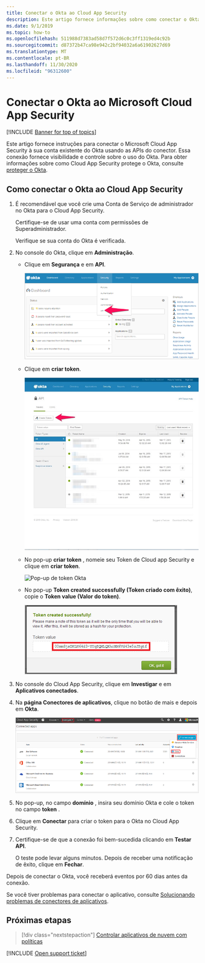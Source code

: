 ```yaml
---
title: Conectar o Okta ao Cloud App Security
description: Este artigo fornece informações sobre como conectar o Okta ao Cloud App Security usando o conector de API para obter visibilidade e controle sobre o uso.
ms.date: 9/1/2019
ms.topic: how-to
ms.openlocfilehash: 511988d7383ad58d7f572d6c0c3ff1319ed4c92b
ms.sourcegitcommit: d87372b47ca98e942c2bf94032a6a61902627d69
ms.translationtype: MT
ms.contentlocale: pt-BR
ms.lasthandoff: 11/30/2020
ms.locfileid: "96312600"
---
```

# <a name="connect-okta-to-microsoft-cloud-app-security"></a>Conectar o Okta ao Microsoft Cloud App Security

[!INCLUDE [Banner for top of topics](includes/banner.md)]

Este artigo fornece instruções para conectar o Microsoft Cloud App Security à sua conta existente do Okta usando as APIs do conector. Essa conexão fornece visibilidade e controle sobre o uso do Okta. Para obter informações sobre como Cloud App Security protege o Okta, consulte [proteger o Okta](protect-okta.md).

## <a name="how-to-connect-okta-to-cloud-app-security"></a>Como conectar o Okta ao Cloud App Security

1. É recomendável que você crie uma Conta de Serviço de administrador no Okta para o Cloud App Security.

    Certifique-se de usar uma conta com permissões de Superadministrador.

    Verifique se sua conta do Okta é verificada.

1. No console do Okta, clique em **Administração**.

    - Clique em **Segurança** e em **API**.

         ![API Okta](media/okta-api.png "API Okta")

    - Clique em **criar token**.

         ![Okta criar token](media/okta-createtoken.jpg "Okta criar token")

    - No pop-up **criar token** , nomeie seu Token de Cloud app Security e clique em **criar token**.

         ![Pop-up de token Okta](media/okta-token-pop-up.png)

    - No pop-up **Token created successfully (Token criado com êxito)**, copie o **Token value (Valor do token)**.

         ![Valor do token Okta](media/okta-token-value.png "Valor do token Okta")

1. No console do Cloud App Security, clique em **Investigar** e em **Aplicativos conectados**.

1. Na **página Conectores de aplicativos**, clique no botão de mais e depois em **Okta**.

    ![conectar Okta](media/connect-okta.png "conectar Okta")

1. No pop-up, no campo **domínio** , insira seu domínio Okta e cole o token no campo **token** .

1. Clique em **Conectar** para criar o token para o Okta no Cloud App Security.

1. Certifique-se de que a conexão foi bem-sucedida clicando em **Testar API**.

    O teste pode levar alguns minutos. Depois de receber uma notificação de êxito, clique em **Fechar**.

Depois de conectar o Okta, você receberá eventos por 60 dias antes da conexão.

Se você tiver problemas para conectar o aplicativo, consulte [Solucionando problemas de conectores de aplicativos](troubleshooting-api-connectors-using-error-messages.md).

## <a name="next-steps"></a>Próximas etapas

> [!div class="nextstepaction"]
> [Controlar aplicativos de nuvem com políticas](control-cloud-apps-with-policies.md)

[!INCLUDE [Open support ticket](includes/support.md)]
